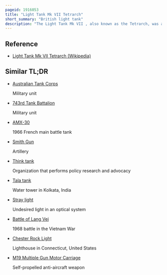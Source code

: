 ```yaml
---
pageid: 1916053
title: "Light Tank Mk VII Tetrarch"
short_summary: "British light tank"
description: "The Light Tank Mk VII , also known as the Tetrarch, was a British light tank produced by Vickers-Armstrongs in the late 1930s and used during the Second World War. Tetrarch was the latest in the Line of light Tanks built by the Company for the british Army. It improved on its Predecessor the light Tank Mk Vic by introducing the extra Firepower of a 2-pounder Gun. The War Office ordered 70 Tanks an Order that eventually increased to 220. Production was delayed by several Factors and only 100 to 177 Tanks were produced."
---
```


## Reference

- [Light Tank Mk VII Tetrarch (Wikipedia)](https://en.wikipedia.org/?curid=1916053)

## Similar TL;DR

- [Australian Tank Corps](/tldr/en/australian-tank-corps)

  Military unit

- [743rd Tank Battalion](/tldr/en/743rd-tank-battalion)

  Military unit

- [AMX-30](/tldr/en/amx-30)

  1966 French main battle tank

- [Smith Gun](/tldr/en/smith-gun)

  Artillery

- [Think tank](/tldr/en/think-tank)

  Organization that performs policy research and advocacy

- [Tala tank](/tldr/en/tala-tank)

  Water tower in Kolkata, India

- [Stray light](/tldr/en/stray-light)

  Undesired light in an optical system

- [Battle of Lang Vei](/tldr/en/battle-of-lang-vei)

  1968 battle in the Vietnam War

- [Chester Rock Light](/tldr/en/chester-rock-light)

  Lighthouse in Connecticut, United States

- [M19 Multiple Gun Motor Carriage](/tldr/en/m19-multiple-gun-motor-carriage)

  Self-propelled anti-aircraft weapon
